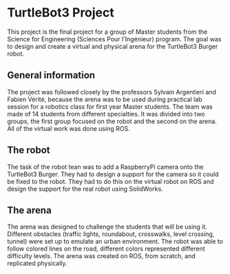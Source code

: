# TurtleBot3 Project
This project is the final project for a group of Master students from the Science for Engineering (Sciences Pour l'Ingénieur) program. 
The goal was to design and create a virtual and physical arena for the TurtleBot3 Burger robot.

## General information
The project was followed closely by the professors Sylvain Argentieri and Fabien Vérité, because the arena was to be used during 
practical lab session for a robotics class for first year Master students. The team was made of 14 students from different specialties.
It was divided into two groups, the first group focused on the robot and the second on the arena. All of the virtual work was done 
using ROS.

## The robot
The task of the robot tean was to add a RaspberryPi camera onto the TurtleBot3 Burger. They had to design a support for the camera so
it could be fixed to the robot. They had to do this on the virtual robot on ROS and design the support for the real robot using 
SolidWorks.

## The arena
The arena was designed to challenge the students that will be using it. Different obstacles (traffic lights, roundabout, crosswalks,
level crossing, tunnel) were set up to emulate an urban environment. The robot was able to follow colored lines on the road, different
colors represented different difficulty levels. The arena was created on ROS, from scratch, and replicated physically.
